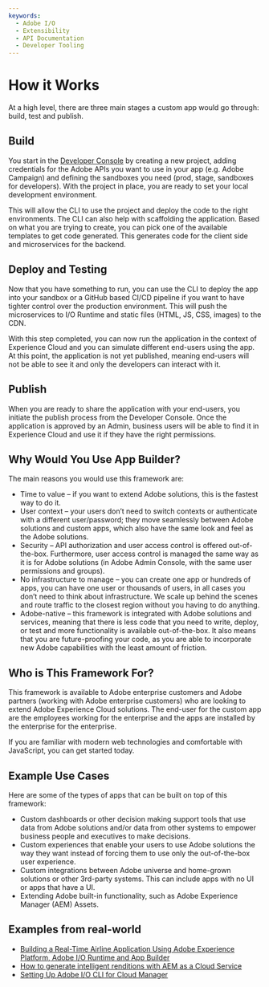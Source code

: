 ```yaml
---
keywords:
  - Adobe I/O
  - Extensibility
  - API Documentation
  - Developer Tooling
---
```


# How it Works

At a high level, there are three main stages a custom app would go through: build, test and publish.

## Build 

You start in the [Developer Console](/console) by creating a new project, adding credentials for the Adobe APIs you want to use in your app (e.g. Adobe Campaign) and defining the sandboxes you need (prod, stage, sandboxes for developers). With the project in place, you are ready to set your local development environment.

This will allow the CLI to use the project and deploy the code to the right environments. The CLI can also help with scaffolding the application. Based on what you are trying to create, you can pick one of the available templates to get code generated. This generates code for the client side and microservices for the backend. 

## Deploy and Testing

Now that you have something to run, you can use the CLI to deploy the app into your sandbox or a GitHub based CI/CD pipeline if you want to have tighter control over the production environment. This will push the microservices to I/O Runtime and static files (HTML, JS, CSS, images) to the CDN. 

With this step completed, you can now run the application in the context of Experience Cloud and you can simulate different end-users using the app. At this point, the application is not yet published, meaning end-users will not be able to see it and only the developers can interact with it.

## Publish

When you are ready to share the application with your end-users, you initiate the publish process from the Developer Console. Once the application is approved by an Admin, business users will be able to find it in Experience Cloud and use it if they have the right permissions.

## Why Would You Use App Builder?

The main reasons you would use this framework are:
*	Time to value – if you want to extend Adobe solutions, this is the fastest way to do it.
*	User context – your users don’t need to switch contexts or authenticate with a different user/password; they move seamlessly between Adobe solutions and custom apps, which also have the same look and feel as the Adobe solutions.
*	Security – API authorization and user access control is offered out-of-the-box. Furthermore, user access control is managed the same way as it is for Adobe solutions (in Adobe Admin Console, with the same user permissions and groups).
*	No infrastructure to manage – you can create one app or hundreds of apps, you can have one user or thousands of users, in all cases you don’t need to think about infrastructure. We scale up behind the scenes and route traffic to the closest region without you having to do anything.
*	Adobe-native – this framework is integrated with Adobe solutions and services, meaning that there is less code that you need to write, deploy, or test and more functionality is available out-of-the-box. It also means that you are future-proofing your code, as you are able to incorporate new Adobe capabilities with the least amount of friction.

## Who is This Framework For?

This framework is available to Adobe enterprise customers and Adobe partners (working with Adobe enterprise customers) who are looking to extend Adobe Experience Cloud solutions. The end-user for the custom app are the employees working for the enterprise and the apps are installed by the enterprise for the enterprise.

If you are familiar with modern web technologies and comfortable with JavaScript, you can get started today.

## Example Use Cases

Here are some of the types of apps that can be built on top of this framework:
*	Custom dashboards or other decision making support tools that use data from Adobe solutions and/or data from other systems to empower business people and executives to make decisions.
*	Custom experiences that enable your users to use Adobe solutions the way they want instead of forcing them to use only the out-of-the-box user experience.
*	Custom integrations between Adobe universe and home-grown solutions or other 3rd-party systems. This can include apps with no UI or apps that have a UI.
*	Extending Adobe built-in functionality, such as Adobe Experience Manager (AEM) Assets.

## Examples from real-world

* [Building a Real-Time Airline Application Using Adobe Experience Platform, Adobe I/O Runtime and App Builder](https://www.netcentric.biz/insights/2020/06/building-an-aep-demo-with-firefly.html?utm_source=linkedin&utm_medium=social_nonpaid&utm_campaign=20_insights&utm_content=link_post&es_id=8e9abf83f6)
* [How to generate intelligent renditions with AEM as a Cloud Service](https://tech.cognifide.com/blog/2020/how-to-generate-intelligent-renditions-aem-cloud/)
* [Setting Up Adobe I/O CLI for Cloud Manager](https://medium.com/adobetech/setting-up-adobe-i-o-cli-for-cloud-manager-8820f47e3c94)